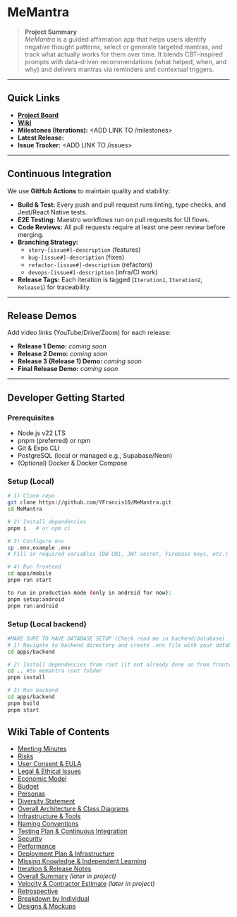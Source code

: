 # MeMantra

> **Project Summary**  
> _MeMantra_ is a guided affirmation app that helps users identify negative thought patterns, select or generate targeted mantras, and track what actually works for them over time. It blends CBT-inspired prompts with data-driven recommendations (what helped, when, and why) and delivers mantras via reminders and contextual triggers.

---

## Quick Links

- **[Project Board](https://github.com/users/YFrancis10/projects/1)**
- **[Wiki](https://github.com/YFrancis10/MeMantra/wiki)**
- **Milestones (Iterations):** <ADD LINK TO /milestones>
- **Latest Release:** <ADD LINK AFTER FIRST TAG>
- **Issue Tracker:** <ADD LINK TO /issues>

---

## Continuous Integration

We use **GitHub Actions** to maintain quality and stability:

- **Build & Test:** Every push and pull request runs linting, type checks, and Jest/React Native tests.
- **E2E Testing:** Maestro workflows run on pull requests for UI flows.
- **Code Reviews:** All pull requests require at least one peer review before merging.
- **Branching Strategy:**
  - `story-[issue#]-description` (features)
  - `bug-[issue#]-description` (fixes)
  - `refactor-[issue#]-description` (refactors)
  - `devops-[issue#]-description` (infra/CI work)
- **Release Tags:** Each iteration is tagged (`Iteration1`, `Iteration2`, `Release1`) for traceability.

---

## Release Demos

Add video links (YouTube/Drive/Zoom) for each release:

- **Release 1 Demo:** _coming soon_
- **Release 2 Demo:** _coming soon_
- **Release 3 (Release 1) Demo:** _coming soon_
- **Final Release Demo:** _coming soon_

---

## Developer Getting Started

### Prerequisites

- Node.js v22 LTS
- pnpm (preferred) or npm
- Git & Expo CLI
- PostgreSQL (local or managed e.g., Supabase/Neon)
- (Optional) Docker & Docker Compose

### Setup (Local)

```bash
# 1) Clone repo
git clone https://github.com/YFrancis10/MeMantra.git
cd MeMantra

# 2) Install dependencies
pnpm i   # or npm ci

# 3) Configure env
cp .env.example .env
# Fill in required variables (DB URI, JWT secret, Firebase keys, etc.)

# 4) Run frontend
cd apps/mobile
pnpm run start

to run in production mode (only in android for now):
pnpm setup:android
pnpm run:android


```

### Setup (Local backend)

```bash
#MAKE SURE TO HAVE DATABASE SETUP (Check read me in backend/database)
# 1) Navigate to backend directory and create .env file with your database configuration
cd apps/backend

# 2) Install dependencies from root (if not already done so from frontend setup)
cd .. #to memantra root folder
pnpm install

# 3) Run backend
cd apps/backend
pnpm build
pnpm start


```

## Wiki Table of Contents

- [Meeting Minutes](https://github.com/YFrancis10/MeMantra/wiki/Meeting-Minutes)
- [Risks](https://github.com/YFrancis10/MeMantra/wiki/Risks)
- [User Consent & EULA](https://github.com/YFrancis10/MeMantra/wiki/User-Consent-&-EULA)
- [Legal & Ethical Issues](https://github.com/YFrancis10/MeMantra/wiki/Legal-&-Ethical-Issues)
- [Economic Model](https://github.com/YFrancis10/MeMantra/wiki/Economic-Model)
- [Budget](https://github.com/YFrancis10/MeMantra/wiki/Budget)
- [Personas](https://github.com/YFrancis10/MeMantra/wiki/Personas)
- [Diversity Statement](https://github.com/YFrancis10/MeMantra/wiki/Diversity-Statement)
- [Overall Architecture & Class Diagrams](https://github.com/YFrancis10/MeMantra/wiki/Overall-Architecture-&-Class-Diagrams)
- [Infrastructure & Tools](https://github.com/YFrancis10/MeMantra/wiki/Infrastructure-&-Tools)
- [Naming Conventions](https://github.com/YFrancis10/MeMantra/wiki/Naming-Conventions)
- [Testing Plan & Continuous Integration](https://github.com/YFrancis10/MeMantra/wiki/Testing-Plan-&-Continuous-Integration)
- [Security](https://github.com/YFrancis10/MeMantra/wiki/Security)
- [Performance](https://github.com/YFrancis10/MeMantra/wiki/Performance)
- [Deployment Plan & Infrastructure](https://github.com/YFrancis10/MeMantra/wiki/Deployment-Plan-&-Infrastructure)
- [Missing Knowledge & Independent Learning](https://github.com/YFrancis10/MeMantra/wiki/Missing-Knowledge-&-Independent-Learning)
- [Iteration & Release Notes](https://github.com/YFrancis10/MeMantra/wiki/Iteration-&-Release-Notes)
- [Overall Summary](https://github.com/YFrancis10/MeMantra/wiki/Overall-Summary) _(later in project)_
- [Velocity & Contractor Estimate](https://github.com/YFrancis10/MeMantra/wiki/Velocity-&-Contractor-Estimate) _(later in project)_
- [Retrospective](https://github.com/YFrancis10/MeMantra/wiki/Retrospective)
- [Breakdown by Individual](https://github.com/YFrancis10/MeMantra/wiki/Breakdown-by-Individual)
- [Designs & Mockups](https://github.com/YFrancis10/MeMantra/wiki/Designs-&-Mockups)
